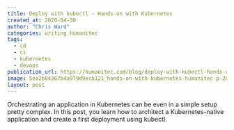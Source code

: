 ```yaml
---
title: Deploy with kubectl - Hands-on with Kubernetes
created_at: 2020-04-30
author: "Chris Ward"
categories: writing humanitec
tags: 
  - cd
  - ci
  - kubernetes
  - devops
publication_url: https://humanitec.com/blog/deploy-with-kubectl-hands-on-with-kubernetes
image: 5ea2b84367b4a979d9ecb121_hands-on-with-kubernetes-humanitec-p-2000
layout: post
---
```

Orchestrating an application in Kubernetes can be even in a simple setup pretty complex. In this post, you learn how to architect a Kubernetes-native application and create a first deployment using kubectl.
